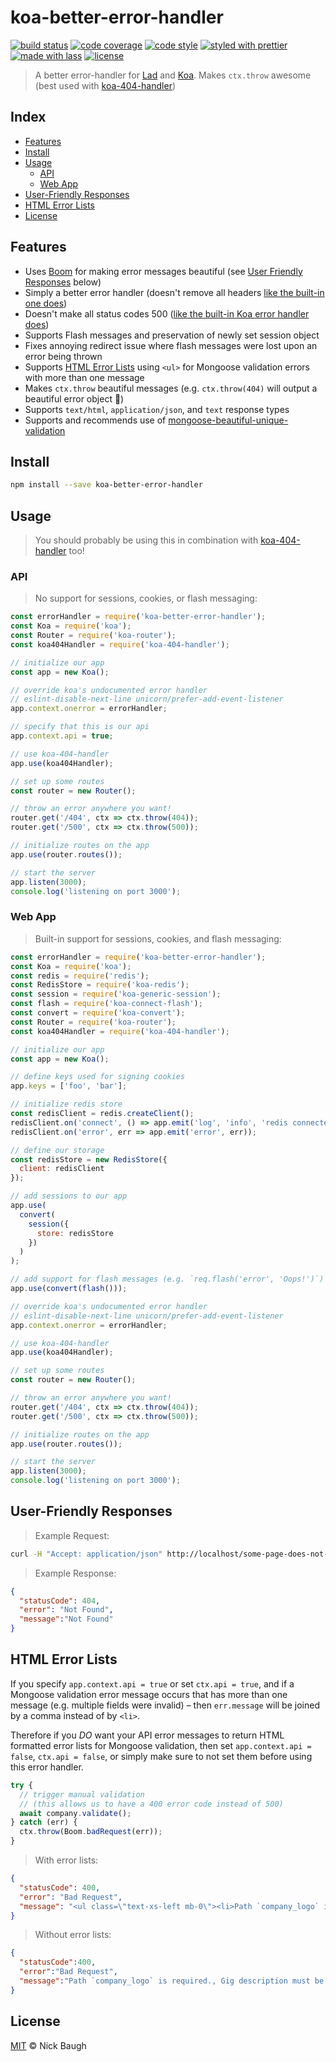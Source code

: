 # koa-better-error-handler

[![build status](https://img.shields.io/travis/ladjs/koa-better-error-handler.svg)](https://travis-ci.org/ladjs/koa-better-error-handler)
[![code coverage](https://img.shields.io/codecov/c/github/ladjs/koa-better-error-handler.svg)](https://codecov.io/gh/ladjs/koa-better-error-handler)
[![code style](https://img.shields.io/badge/code_style-XO-5ed9c7.svg)](https://github.com/sindresorhus/xo)
[![styled with prettier](https://img.shields.io/badge/styled_with-prettier-ff69b4.svg)](https://github.com/prettier/prettier)
[![made with lass](https://img.shields.io/badge/made_with-lass-95CC28.svg)](https://lass.js.org)
[![license](https://img.shields.io/github/license/ladjs/koa-better-error-handler.svg)](LICENSE)

> A better error-handler for [Lad][] and [Koa][].  Makes `ctx.throw` awesome (best used with [koa-404-handler][])


## Index

* [Features](#features)
* [Install](#install)
* [Usage](#usage)
  * [API](#api)
  * [Web App](#web-app)
* [User-Friendly Responses](#user-friendly-responses)
* [HTML Error Lists](#html-error-lists)
* [License](#license)


## Features

* Uses [Boom][boom] for making error messages beautiful (see [User Friendly Responses](#user-friendly-responses) below)
* Simply a better error handler (doesn't remove all headers [like the built-in one does][gh-issue])
* Doesn't make all status codes 500 ([like the built-in Koa error handler does][gh-500-issue])
* Supports Flash messages and preservation of newly set session object
* Fixes annoying redirect issue where flash messages were lost upon an error being thrown
* Supports [HTML Error Lists](#html-error-lists) using `<ul>` for Mongoose validation errors with more than one message
* Makes `ctx.throw` beautiful messages (e.g. `ctx.throw(404)` will output a beautiful error object :hibiscus:)
* Supports `text/html`, `application/json`, and `text` response types
* Supports and recommends use of [mongoose-beautiful-unique-validation][mongoose-beautiful-unique-validation]


## Install

```bash
npm install --save koa-better-error-handler
```


## Usage

> You should probably be using this in combination with [koa-404-handler][] too!

### API

> No support for sessions, cookies, or flash messaging:

```js
const errorHandler = require('koa-better-error-handler');
const Koa = require('koa');
const Router = require('koa-router');
const koa404Handler = require('koa-404-handler');

// initialize our app
const app = new Koa();

// override koa's undocumented error handler
// eslint-disable-next-line unicorn/prefer-add-event-listener
app.context.onerror = errorHandler;

// specify that this is our api
app.context.api = true;

// use koa-404-handler
app.use(koa404Handler);

// set up some routes
const router = new Router();

// throw an error anywhere you want!
router.get('/404', ctx => ctx.throw(404));
router.get('/500', ctx => ctx.throw(500));

// initialize routes on the app
app.use(router.routes());

// start the server
app.listen(3000);
console.log('listening on port 3000');
```

### Web App

> Built-in support for sessions, cookies, and flash messaging:

```js
const errorHandler = require('koa-better-error-handler');
const Koa = require('koa');
const redis = require('redis');
const RedisStore = require('koa-redis');
const session = require('koa-generic-session');
const flash = require('koa-connect-flash');
const convert = require('koa-convert');
const Router = require('koa-router');
const koa404Handler = require('koa-404-handler');

// initialize our app
const app = new Koa();

// define keys used for signing cookies
app.keys = ['foo', 'bar'];

// initialize redis store
const redisClient = redis.createClient();
redisClient.on('connect', () => app.emit('log', 'info', 'redis connected'));
redisClient.on('error', err => app.emit('error', err));

// define our storage
const redisStore = new RedisStore({
  client: redisClient
});

// add sessions to our app
app.use(
  convert(
    session({
      store: redisStore
    })
  )
);

// add support for flash messages (e.g. `req.flash('error', 'Oops!')`)
app.use(convert(flash()));

// override koa's undocumented error handler
// eslint-disable-next-line unicorn/prefer-add-event-listener
app.context.onerror = errorHandler;

// use koa-404-handler
app.use(koa404Handler);

// set up some routes
const router = new Router();

// throw an error anywhere you want!
router.get('/404', ctx => ctx.throw(404));
router.get('/500', ctx => ctx.throw(500));

// initialize routes on the app
app.use(router.routes());

// start the server
app.listen(3000);
console.log('listening on port 3000');
```


## User-Friendly Responses

> Example Request:

```bash
curl -H "Accept: application/json" http://localhost/some-page-does-not-exist
```

> Example Response:

```json
{
  "statusCode": 404,
  "error": "Not Found",
  "message":"Not Found"
}
```


## HTML Error Lists

If you specify `app.context.api = true` or set `ctx.api = true`, and if a Mongoose validation error message occurs that has more than one message (e.g. multiple fields were invalid) – then `err.message` will be joined by a comma instead of by `<li>`.

Therefore if you _DO_ want your API error messages to return HTML formatted error lists for Mongoose validation, then set `app.context.api = false`, `ctx.api = false`, or simply make sure to not set them before using this error handler.

```js
try {
  // trigger manual validation
  // (this allows us to have a 400 error code instead of 500)
  await company.validate();
} catch (err) {
  ctx.throw(Boom.badRequest(err));
}
```

> With error lists:

```json
{
  "statusCode": 400,
  "error": "Bad Request",
  "message": "<ul class=\"text-xs-left mb-0\"><li>Path `company_logo` is required.</li><li>Gig description must be 100-300 characters.</li></ul>"
}
```

> Without error lists:

```json
{
  "statusCode":400,
  "error":"Bad Request",
  "message":"Path `company_logo` is required., Gig description must be 100-300 characters."
}
```


## License

[MIT](LICENSE) © Nick Baugh


## 

[boom]: https://github.com/hapijs/boom

[gh-issue]: https://github.com/koajs/koa/issues/571

[gh-500-issue]: https://github.com/koajs/koa/blob/e4bcdecef295d7adbf5cce1bdc09adc0a24117b7/lib/context.js#L94-L140

[mongoose-beautiful-unique-validation]: https://github.com/matteodelabre/mongoose-beautiful-unique-validation

[lad]: https://lad.js.org

[koa]: http://koajs.com/

[koa-404-handler]: https://github.com/ladjs/koa-404-handler
